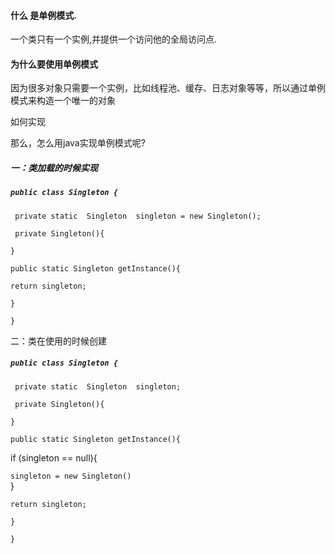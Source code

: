 #### 什么 是单例模式.

一个类只有一个实例,并提供一个访问他的全局访问点.

#### 为什么要使用单例模式

因为很多对象只需要一个实例，比如线程池、缓存、日志对象等等，所以通过单例模式来构造一个唯一的对象

如何实现

那么，怎么用java实现单例模式呢?

##### 一：类加载的时候实现

##### `public class Singleton {`

` private static  Singleton  singleton = new Singleton();`

` private Singleton(){`

`}`

`public static Singleton getInstance(){`

`return singleton;`

`}`

`}`

二：类在使用的时候创建

##### `public class Singleton {`

` private static  Singleton  singleton;`

` private Singleton(){`

`}`

`public static Singleton getInstance(){`

if \(singleton == null\){

`singleton = new Singleton()`  
}

`return singleton;`

`}`

`}`







